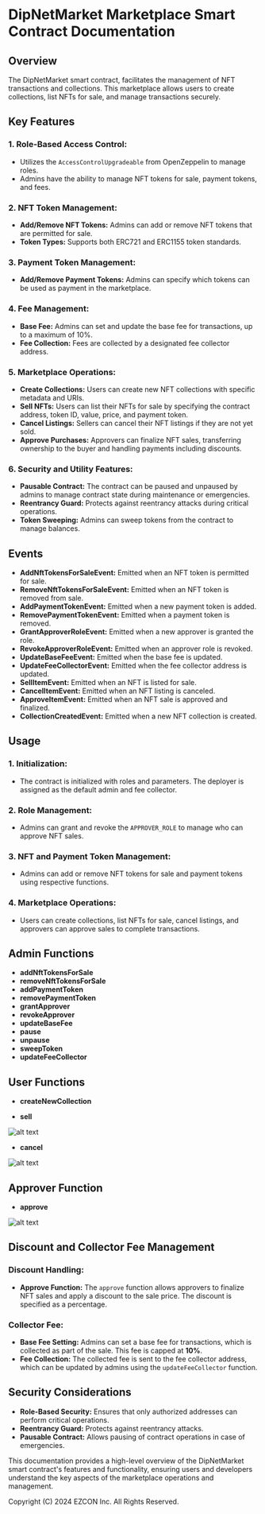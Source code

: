# DipNetMarket Marketplace Smart Contract Documentation

## Overview

The DipNetMarket smart contract, facilitates the management of NFT transactions and collections. This marketplace allows users to create collections, list NFTs for sale, and manage transactions securely.

## Key Features

### 1. Role-Based Access Control:

- Utilizes the `AccessControlUpgradeable` from OpenZeppelin to manage roles.
- Admins have the ability to manage NFT tokens for sale, payment tokens, and fees.

### 2. NFT Token Management:

- **Add/Remove NFT Tokens:** Admins can add or remove NFT tokens that are permitted for sale.
- **Token Types:** Supports both ERC721 and ERC1155 token standards.

### 3. Payment Token Management:

- **Add/Remove Payment Tokens:** Admins can specify which tokens can be used as payment in the marketplace.

### 4. Fee Management:

- **Base Fee:** Admins can set and update the base fee for transactions, up to a maximum of 10%.
- **Fee Collection:** Fees are collected by a designated fee collector address.

### 5. Marketplace Operations:

- **Create Collections:** Users can create new NFT collections with specific metadata and URIs.
- **Sell NFTs:** Users can list their NFTs for sale by specifying the contract address, token ID, value, price, and payment token.
- **Cancel Listings:** Sellers can cancel their NFT listings if they are not yet sold.
- **Approve Purchases:** Approvers can finalize NFT sales, transferring ownership to the buyer and handling payments including discounts.

### 6. Security and Utility Features:

- **Pausable Contract:** The contract can be paused and unpaused by admins to manage contract state during maintenance or emergencies.
- **Reentrancy Guard:** Protects against reentrancy attacks during critical operations.
- **Token Sweeping:** Admins can sweep tokens from the contract to manage balances.

## Events

- **AddNftTokensForSaleEvent:** Emitted when an NFT token is permitted for sale.
- **RemoveNftTokensForSaleEvent:** Emitted when an NFT token is removed from sale.
- **AddPaymentTokenEvent:** Emitted when a new payment token is added.
- **RemovePaymentTokenEvent:** Emitted when a payment token is removed.
- **GrantApproverRoleEvent:** Emitted when a new approver is granted the role.
- **RevokeApproverRoleEvent:** Emitted when an approver role is revoked.
- **UpdateBaseFeeEvent:** Emitted when the base fee is updated.
- **UpdateFeeCollectorEvent:** Emitted when the fee collector address is updated.
- **SellItemEvent:** Emitted when an NFT is listed for sale.
- **CancelItemEvent:** Emitted when an NFT listing is canceled.
- **ApproveItemEvent:** Emitted when an NFT sale is approved and finalized.
- **CollectionCreatedEvent:** Emitted when a new NFT collection is created.

## Usage

### 1. Initialization:

- The contract is initialized with roles and parameters. The deployer is assigned as the default admin and fee collector.

### 2. Role Management:

- Admins can grant and revoke the `APPROVER_ROLE` to manage who can approve NFT sales.

### 3. NFT and Payment Token Management:

- Admins can add or remove NFT tokens for sale and payment tokens using respective functions.

### 4. Marketplace Operations:

- Users can create collections, list NFTs for sale, cancel listings, and approvers can approve sales to complete transactions.

## Admin Functions

- **addNftTokensForSale**
- **removeNftTokensForSale**
- **addPaymentToken**
- **removePaymentToken**
- **grantApprover**
- **revokeApprover**
- **updateBaseFee**
- **pause**
- **unpause**
- **sweepToken**
- **updateFeeCollector**

## User Functions

- **createNewCollection**

- **sell**

![alt text](flowcharts/sell_flowchart.png)

- **cancel**

![alt text](flowcharts/cancel_flowchart.png)

## Approver Function

- **approve**

![alt text](flowcharts/approve_flowchart.png)

## Discount and Collector Fee Management

### Discount Handling:

- **Approve Function:** The `approve` function allows approvers to finalize NFT sales and apply a discount to the sale price. The discount is specified as a percentage.

### Collector Fee:

- **Base Fee Setting:** Admins can set a base fee for transactions, which is collected as part of the sale. This fee is capped at **10%**.
- **Fee Collection:** The collected fee is sent to the fee collector address, which can be updated by admins using the `updateFeeCollector` function.

## Security Considerations

- **Role-Based Security:** Ensures that only authorized addresses can perform critical operations.
- **Reentrancy Guard:** Protects against reentrancy attacks.
- **Pausable Contract:** Allows pausing of contract operations in case of emergencies.

This documentation provides a high-level overview of the DipNetMarket smart contract's features and functionality, ensuring users and developers understand the key aspects of the marketplace operations and management.

Copyright (C) 2024 EZCON Inc. All Rights Reserved.
